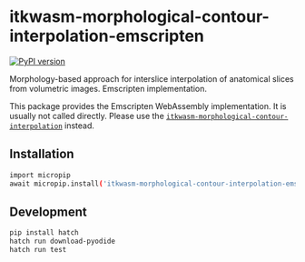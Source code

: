 # itkwasm-morphological-contour-interpolation-emscripten

[![PyPI version](https://badge.fury.io/py/itkwasm-morphological-contour-interpolation-emscripten.svg)](https://badge.fury.io/py/itkwasm-morphological-contour-interpolation-emscripten)

Morphology-based approach for interslice interpolation of anatomical slices from volumetric images. Emscripten implementation.

This package provides the Emscripten WebAssembly implementation. It is usually not called directly. Please use the [`itkwasm-morphological-contour-interpolation`](https://pypi.org/project/itkwasm-morphological-contour-interpolation/) instead.


## Installation

```sh
import micropip
await micropip.install('itkwasm-morphological-contour-interpolation-emscripten')
```

## Development

```sh
pip install hatch
hatch run download-pyodide
hatch run test
```
